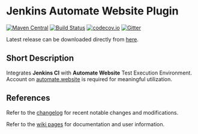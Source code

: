 # Jenkins Automate Website Plugin

[![Maven Central](https://maven-badges.herokuapp.com/maven-central/website.automate.jenkins/jenkins-automate-website-plugin/badge.svg)](https://maven-badges.herokuapp.com/maven-central/website.automate.jenkins/jenkins-automate-website-plugin) [![Build Status](https://travis-ci.org/automate-website/jenkins-plugin.svg?branch=master)](https://travis-ci.org/automate-website/jenkins-plugin) [![codecov.io](https://codecov.io/github/automate-website/jenkins-plugin/coverage.svg?branch=master)](https://codecov.io/github/automate-website/jenkins-plugin?branch=master) [![Gitter](https://badges.gitter.im/automate-website/jenkins-plugin.svg)](https://gitter.im/automate-website/jenkins-plugin?utm_source=badge&utm_medium=badge&utm_campaign=pr-badge)

Latest release can be downloaded directly from [here].

## Short Description
Integrates **Jenkins CI** with **Automate Website** Test Execution Environment.
Account on [automate.website] is required for meaningful utilization.

## References
Refer to the [changelog] for recent notable changes and modifications.

Refer to the [wiki pages] for documentation and user information.

[automate.website]: https://automate.website
[changelog]: CHANGELOG.md
[wiki pages]: https://github.com/automate-website/jenkins-plugin/wiki/Home
[here]: http://repo1.maven.org/maven2/website/automate/jenkins/jenkins-automate-website-plugin/0.6.0/jenkins-automate-website-plugin-0.6.0.hpi